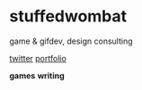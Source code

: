 # stuffedwombat 
game & gifdev, design consulting

[twitter](https://twitter.com/wombatstuff)
[portfolio](https://www.google.com)

**games**
**writing**
